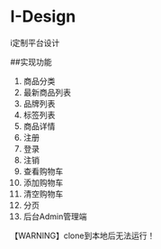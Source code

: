 # I-Design
i定制平台设计

##实现功能
1. 商品分类
2. 最新商品列表
3. 品牌列表
4. 标签列表
5. 商品详情
6. 注册
7. 登录
8. 注销
9. 查看购物车
10. 添加购物车
11. 清空购物车
12. 分页
13. 后台Admin管理端

【WARNING】clone到本地后无法运行！
